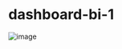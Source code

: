 # dashboard-bi-1


![image](https://user-images.githubusercontent.com/106017493/232808228-c6b0c717-0a7f-40a8-8857-a377e0bff488.png)
